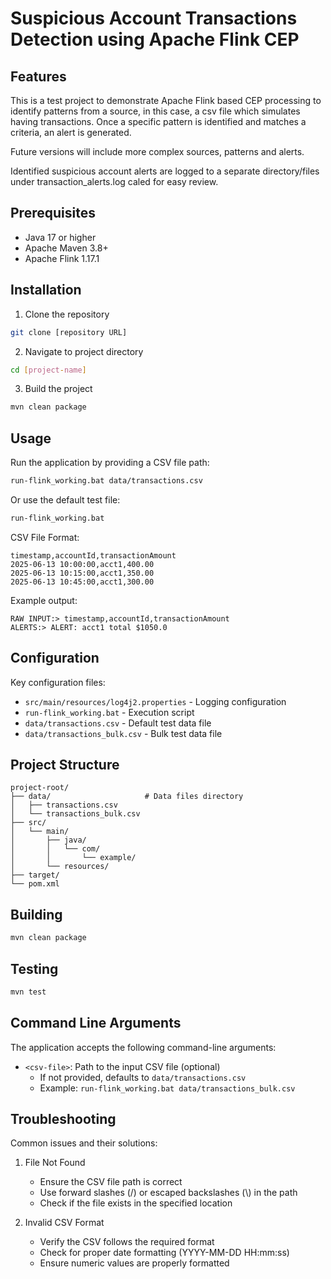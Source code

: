 # Suspicious Account Transactions Detection using Apache Flink CEP

## Features

This is a test project to demonstrate Apache Flink based CEP processing to identify patterns from a source, in this case, a csv file which simulates having transactions. Once a specific pattern is identified and matches a criteria, an alert is generated.

Future versions will include more complex sources, patterns and alerts.

Identified suspicious account alerts are logged to a separate directory/files under transaction_alerts.log caled for easy review. 

## Prerequisites

- Java 17 or higher
- Apache Maven 3.8+
- Apache Flink 1.17.1

## Installation

1. Clone the repository
```bash
git clone [repository URL]
```

2. Navigate to project directory
```bash
cd [project-name]
```

3. Build the project
```bash
mvn clean package
```

## Usage

Run the application by providing a CSV file path:
```bash
run-flink_working.bat data/transactions.csv
```

Or use the default test file:
```bash
run-flink_working.bat
```

CSV File Format:
```csv
timestamp,accountId,transactionAmount
2025-06-13 10:00:00,acct1,400.00
2025-06-13 10:15:00,acct1,350.00
2025-06-13 10:45:00,acct1,300.00
```

Example output:
```
RAW INPUT:> timestamp,accountId,transactionAmount
ALERTS:> ALERT: acct1 total $1050.0
```

## Configuration

Key configuration files:
- `src/main/resources/log4j2.properties` - Logging configuration
- `run-flink_working.bat` - Execution script
- `data/transactions.csv` - Default test data file
- `data/transactions_bulk.csv` - Bulk test data file

## Project Structure

```
project-root/
├── data/                     # Data files directory
│   ├── transactions.csv
│   └── transactions_bulk.csv
├── src/
│   └── main/
│       ├── java/
│       │   └── com/
│       │       └── example/
│       └── resources/
├── target/
└── pom.xml
```

## Building

```bash
mvn clean package
```

## Testing

```bash
mvn test
```

## Command Line Arguments

The application accepts the following command-line arguments:

- `<csv-file>`: Path to the input CSV file (optional)
  - If not provided, defaults to `data/transactions.csv`
  - Example: `run-flink_working.bat data/transactions_bulk.csv`

## Troubleshooting

Common issues and their solutions:
1. File Not Found
   - Ensure the CSV file path is correct
   - Use forward slashes (/) or escaped backslashes (\\) in the path
   - Check if the file exists in the specified location

2. Invalid CSV Format
   - Verify the CSV follows the required format
   - Check for proper date formatting (YYYY-MM-DD HH:mm:ss)
   - Ensure numeric values are properly formatted


